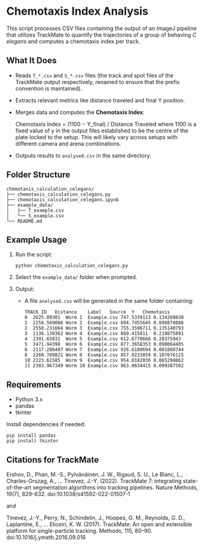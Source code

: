 # Chemotaxis Index Analysis

This script processes CSV files containing the output of an ImageJ pipeline that utilizes TrackMate to quantify the trajectories of a group of behaving _C elegans_ and computes a chemotaxis index per track.

## What It Does

- Reads `T_*.csv` and `S_*.csv` files (the track and spot files of the TrackMate output respectively, renamed to ensure that the prefix convention is maintained).
- Extracts relevant metrics like distance traveled and final Y position.
- Merges data and computes the **Chemotaxis Index**:
  
    Chemotaxis Index = (1100 − Y_final) / Distance Traveled
    where 1100 is a fixed value of y in the output files established to be the centre of the plate locked to the setup. This will likely vary across setups with different camera and arena combinations.

- Outputs results to `analysed.csv` in the same directory.

## Folder Structure

```text
chemotaxis_calculation_celegans/
├── chemotaxis_calculation_celegans.py
├── chemotaxis_calculation_celegans.ipynb
├── example_data/
│   ├── T_example.csv
│   └── S_example.csv
└── README.md
```

## Example Usage

1. Run the script:
    ```
    python chemotaxis_calculation_celegans.py
    ```

2. Select the `example_data/` folder when prompted.

3. Output:
   - A file `analysed.csv` will be generated in the same folder containing:
     ```csv
     TRACK_ID	Distance	Label	Source	Y	Chemotaxis
     0	2625.09301	Worm 1	Example.csv	747.5339113	0.134268038
     1	2258.569086	Worm 2	Example.csv	894.7455645	0.090878086
     2	2550.231664	Worm 3	Example.csv	755.3596711	0.135140793
     3	1136.138362	Worm 4	Example.csv	860.415811	0.210875891
     4	2391.65831	Worm 5	Example.csv	612.6770666	0.20375943
     5	2471.94398	Worm 6	Example.csv	877.3658353	0.090064405
     6	2117.286487	Worm 7	Example.csv	926.6180694	0.081888744
     8	2260.789821	Worm 8	Example.csv	857.9233859	0.107076125
     10	2223.61585	Worm 9	Example.csv	954.8182036	0.065290862
     11	2383.967349	Worm 10	Example.csv	863.0634415	0.099387502
     ```

## Requirements

- Python 3.x
- pandas
- tkinter

Install dependencies if needed:
```
pip install pandas
pip install tkinter
```
## Citations for TrackMate 

Ershov, D., Phan, M.-S., Pylvänäinen, J. W., Rigaud, S. U., Le Blanc, L., Charles-Orszag, A., … Tinevez, J.-Y. (2022). TrackMate 7: integrating state-of-the-art segmentation algorithms into tracking pipelines. Nature Methods, 19(7), 829–832. doi:10.1038/s41592-022-01507-1

and 

Tinevez, J.-Y., Perry, N., Schindelin, J., Hoopes, G. M., Reynolds, G. D., Laplantine, E., … Eliceiri, K. W. (2017). TrackMate: An open and extensible platform for single-particle tracking. Methods, 115, 80–90. doi:10.1016/j.ymeth.2016.09.016
